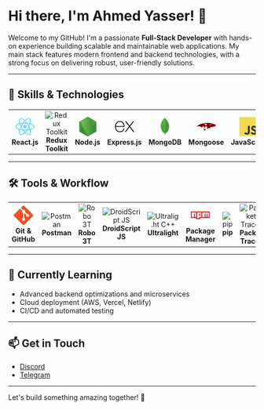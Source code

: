 # Hi there, I'm Ahmed Yasser! 👋

Welcome to my GitHub! I'm a passionate **Full-Stack Developer** with hands-on experience building scalable and maintainable web applications. My main stack features modern frontend and backend technologies, with a strong focus on delivering robust, user-friendly solutions.

---

## 🚀 Skills & Technologies

<table>
  <tr>
  <td align="center">
      <img src="https://raw.githubusercontent.com/devicons/devicon/master/icons/react/react-original.svg" width="40" height="40" alt="ReactJS"/>
      <br/>
      <b>React.js</b>
    </td>
    <td align="center">
      <img src="https://redux.js.org/img/redux.svg" width="40" height="40" alt="Redux Toolkit"/>
      <br/>
      <b>Redux Toolkit</b>
    </td>
    <td align="center">
      <img src="https://raw.githubusercontent.com/devicons/devicon/master/icons/nodejs/nodejs-original.svg" width="40" height="40" alt="NodeJS"/>
      <br/>
      <b>Node.js</b>
    </td>
    <td align="center">
      <img src="https://raw.githubusercontent.com/devicons/devicon/master/icons/express/express-original.svg" width="40" height="40" alt="ExpressJS"/>
      <br/>
      <b>Express.js</b>
    </td>
    <td align="center">
      <img src="https://raw.githubusercontent.com/devicons/devicon/master/icons/mongodb/mongodb-original.svg" width="40" height="40" alt="MongoDB"/>
      <br/>
      <b>MongoDB</b>
    </td>
    <td align="center">
      <img src="https://raw.githubusercontent.com/devicons/devicon/master/icons/mongoose/mongoose-original.svg" width="40" height="40" alt="Mongoose"/>
      <br/>
      <b>Mongoose</b>
    </td>
    <td align="center">
      <img src="https://raw.githubusercontent.com/devicons/devicon/master/icons/javascript/javascript-original.svg" width="40" height="40" alt="JavaScript"/>
      <br/>
      <b>JavaScript</b>
    </td>
    <td align="center">
      <img src="https://raw.githubusercontent.com/devicons/devicon/master/icons/bash/bash-original.svg" width="40" height="40" alt="Bash"/>
      <br/>
      <b>Bash</b>
    </td>
    <td align="center">
      <img src="https://raw.githubusercontent.com/devicons/devicon/master/icons/powershell/powershell-original.svg" width="40" height="40" alt="PowerShell"/>
      <br/>
      <b>PowerShell</b>
    </td>
    <td align="center">
      <img src="https://raw.githubusercontent.com/devicons/devicon/master/icons/python/python-original.svg" width="40" height="40" alt="Python"/>
      <br/>
      <b>Python</b>
    </td>
    <td align="center">
      <img src="https://raw.githubusercontent.com/devicons/devicon/master/icons/linux/linux-original.svg" width="40" height="40" alt="Linux"/>
      <br/>
      <b>Linux</b>
    </td>
    <td align="center">
      <img src="https://raw.githubusercontent.com/devicons/devicon/master/icons/html5/html5-original.svg" width="40" height="40" alt="HTML5"/>
      <br/>
      <b>HTML5</b>
    </td>
    <td align="center">
      <img src="https://raw.githubusercontent.com/devicons/devicon/master/icons/css3/css3-original.svg" width="40" height="40" alt="CSS3"/>
      <br/>
      <b>CSS3</b>
    </td>
    <td align="center">
      <img src="https://raw.githubusercontent.com/devicons/devicon/master/icons/bootstrap/bootstrap-plain.svg" width="40" height="40" alt="Bootstrap5"/>
      <br/>
      <b>Bootstrap 5</b>
    </td>
    <td align="center">
      <img src="https://raw.githubusercontent.com/devicons/devicon/master/icons/jquery/jquery-original.svg" width="40" height="40" alt="jQuery"/>
      <br/>
      <b>jQuery</b>
    </td>
      <td align="center">
      <img src="  https://knowledge.hubspot.com/hs-fs/hubfs/content-management-system-cms-2-20241120-3519263.webp?width=650&height=394&name=content-management-system-cms-2-20241120-3519263.webp" width="40" height="40" alt="CMS"/>
      <br/>
      <b>CMS</b>
    </td>
  
  </tr>
</table>

---

## 🛠️ Tools & Workflow

<table>
  <tr>
    <td align="center">
      <img src="https://raw.githubusercontent.com/devicons/devicon/master/icons/git/git-original.svg" width="40" height="40" alt="Git"/>
      <br/>
      <b>Git & GitHub</b>
    </td>
    <td align="center">
      <img src="https://www.vectorlogo.zone/logos/getpostman/getpostman-icon.svg" width="40" height="40" alt="Postman"/>
      <br/>
      <b>Postman</b>
    </td>
     <td align="center">
      <img src="https://user-images.githubusercontent.com/12401985/69677316-60423a00-1081-11ea-9ec6-7334c0e491a5.png" width="40" height="40" alt="Robo 3T"/>
      <br/>
      <b>Robo 3T</b>
    </td>
     <td align="center">
      <img src="https://droidscript.org/wp-content/uploads/2020/08/cropped-unnamed.png" width="40" height="40" alt="DroidScript JS"/>
      <br/>
      <b>DroidScript JS</b>
    </td>
    <td align="center">
      <img src="https://github.com/ultralight-ux/Ultralight/blob/master/media/logo.png" width="40" height="40" alt="Ultralig.ht C++"/>
      <br/>
      <b>Ultralight</b>
    </td>
     <td align="center">
      <img src="https://raw.githubusercontent.com/devicons/devicon/master/icons/npm/npm-original-wordmark.svg" width="40" height="40" alt="Package Manager"/>
      <br/>
      <b>Package Manager</b>
    </td>
     <td align="center">
      <img src="https://pypi.org/static/images/logo-small.8998e9d1.svg" width="40" height="40" alt="pip"/>
      <br/>
      <b>pip</b>
    </td>
     <td align="center">
      <img src="https://www.netacad.com/webpages/courses/70d46a4c-f42b-4085-855d-1f2f3fe1aeca/content/en-US/assets/a130b95dcb8944eea318db881573f9a7.svg" width="40" height="40" alt="Packet Tracer"/>
      <br/>
      <b>Packet Tracer</b>
    </td>
    <td align="center">
      <img src="https://raw.githubusercontent.com/devicons/devicon/master/icons/vscode/vscode-original.svg" width="40" height="40" alt="VS Code"/>
      <br/>
      <b>VS Code</b>
    </td>
  </tr>
</table>

---

## 🌱 Currently Learning

- Advanced backend optimizations and microservices
- Cloud deployment (AWS, Vercel, Netlify)
- CI/CD and automated testing

---

## 📫 Get in Touch

- [Discord](https://discord.com/users/1173595518174236774)
- [Telegram](https://t.me/ahmed_yasser369)

---

Let's build something amazing together! 🚀
